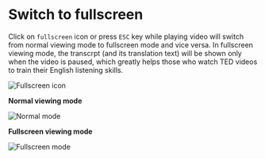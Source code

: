 # Switch to fullscreen

Click on `fullscreen` icon or press `ESC` key while playing video will switch from normal viewing mode to fullscreen mode and vice versa. In fullscreen viewing mode, the transcrpt (and its translation text) will be shown only when the video is paused, which greatly helps those who watch TED videos to train their English listening skills.

![Fullscreen icon](https://gyazo.com/d55a0087de43129c52019f0a48995f80.png)

**Normal viewing mode**

![Normal mode](https://gyazo.com/2a6e17ace7f11163af00e965b3daf426.png)

**Fullscreen viewing mode**

![Fullscreen mode](https://gyazo.com/f586d656e7594b993bea66103fc99133.png)

